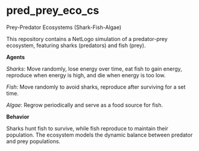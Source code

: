 # pred_prey_eco_cs
Prey-Predator Ecosystems (Shark-Fish-Algae)

This repository contains a NetLogo simulation of a predator-prey ecosystem, featuring sharks (predators) and fish (prey).

**Agents**

_Sharks_: Move randomly, lose energy over time, eat fish to gain energy, reproduce when energy is high, and die when energy is too low.

_Fish_: Move randomly to avoid sharks, reproduce after surviving for a set time.

_Algae_: Regrow periodically and serve as a food source for fish.


**Behavior**

Sharks hunt fish to survive, while fish reproduce to maintain their population. The ecosystem models the dynamic balance between predator and prey populations.
